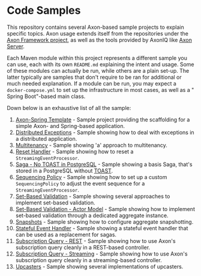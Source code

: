# Code Samples

This repository contains several Axon-based sample projects to explain specific topics.
Axon usage extends itself from the repositories under the [Axon Framework project](https://github.com/AxonFramework/),
as well as the tools provided by AxonIQ like [Axon Server](https://www.axoniq.io/products/axon-server).

Each Maven module within this project represents a different sample you can use, each with its own `README.md`
explaining the intent and usage.
Some of these modules can actually be run, while others are a plain set-up.
The latter typically are samples that don't require to be ran for additional or much needed explanation.
If a module can be run, you may expect a `docker-compose.yml` to set up the infrastructure in most cases, as well as a "
Spring Boot"-based main class.

Down below is an exhaustive list of all the sample:

1. [Axon-Spring Template](axon-spring-template/README.md) - Sample project providing the scaffolding for a simple Axon-
   and Spring-based application.
2. [Distributed Exceptions](distributed-exceptions/README.md) - Sample showing how to deal with exceptions in a
   distributed application.
3. [Multitenancy](multitenancy/README.md) - Sample showing 'a' approach to multitenancy.
4. [Reset Handler](reset-handler/README.md) - Sample showing how to reset a `StreamingEventProcessor`.
5. [Saga - No TOAST in PostgreSQL](saga/README.md) - Sample showing a basis Saga, that's stored in a PostgreSQL
   without [TOAST](https://wiki.postgresql.org/wiki/TOAST).
6. [Sequencing Policy](sequencing-policy/README.md) - Sample showing how to set up a custom `SequencingPolicy` to adjust
   the event sequence for a `StreamingEventProcessor`.
7. [Set-Based Validation](set-based-validation/README.md) - Sample showing several approaches to implement set-based
   validation.
8. [Set-Based Validation - Actor Model](set-based-validation-actor-model/README.md) - Sample showing how to implement
   set-based validation through a dedicated aggregate instance.
9. [Snapshots](snapshots/README.md) - Sample showing how to configure aggregate snapshotting.
10. [Stateful Event Handler](stateful-event-handler/README.md) - Sample showing a stateful event handler that can be
    used as a replacement for sagas.
11. [Subscription Query - REST](subscription-query-rest/README.md) - Sample showing how to use Axon's subscription query
    cleanly in a REST-based controller.
12. [Subscription Query - Streaming](subscription-query-streaming/README.md) - Sample showing how to use Axon's
    subscription query cleanly in a streaming-based controller.
13. [Upcasters](upcaster/README.md) - Sample showing several implementations of upcasters.

